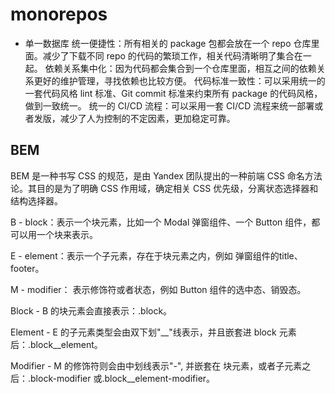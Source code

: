 # monorepos

- 单一数据库
统一便捷性：所有相关的 package 包都会放在一个 repo 仓库里面。减少了下载不同 repo 的代码的繁琐工作，相关代码清晰明了集合在一起。
依赖关系集中化：因为代码都会集合到一个仓库里面，相互之间的依赖关系更好的维护管理，寻找依赖也比较方便。
代码标准一致性：可以采用统一的一套代码风格 lint 标准、Git commit 标准来约束所有 package 的代码风格，做到一致统一。
统一的 CI/CD 流程：可以采用一套 CI/CD 流程来统一部署或者发版，减少了人为控制的不定因素，更加稳定可靠。

## BEM

BEM 是一种书写 CSS 的规范，是由 Yandex 团队提出的一种前端 CSS 命名方法论。其目的是为了明确 CSS 作用域，确定相关 CSS 优先级，分离状态选择器和结构选择器。

B - block：表示一个块元素，比如一个 Modal 弹窗组件、一个 Button 组件，都可以用一个块来表示。

E - element：表示一个子元素，存在于块元素之内，例如 弹窗组件的title、footer。

M - modifier： 表示修饰符或者状态，例如 Button 组件的选中态、销毁态。

Block - B 的块元素会直接表示：.block。

Element - E 的子元素类型会由双下划"__"线表示，并且嵌套进 block 元素后：.block__element。

Modifier - M 的修饰符则会由中划线表示"-", 并嵌套在 块元素，或者子元素之后：.block-modifier 或.block__element-modifier。
